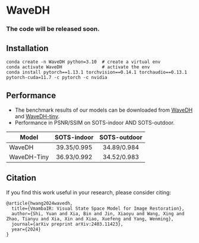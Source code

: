 # WaveDH

### The code will be released soon.

## Installation
```
conda create -n WaveDH python=3.10  # create a virtual env
conda activate WaveDH               # activate the env
conda install pytorch==1.13.1 torchvision==0.14.1 torchaudio==0.13.1 pytorch-cuda=11.7 -c pytorch -c nvidia
```


## Performance
  - The benchmark results of our models can be downloaded from [WaveDH](https://gisto365-my.sharepoint.com/:f:/g/personal/sm_hwang_gm_gist_ac_kr/EqjCvWt-Sg5KhhTcxCPHLj8BXrj7piY13YUN3NJIw5MmEg?e=Ed2VhZ) and [WaveDH-tiny](https://gisto365-my.sharepoint.com/:f:/g/personal/sm_hwang_gm_gist_ac_kr/EvcqhOPBG4lHgXDTKWk2nXsBS_rixBAhkY_74mwU1C0VEg?e=R9pFUc).
  - Performance in PSNR/SSIM on SOTS-indoor AND SOTS-outdoor.
  
  | Model         | SOTS-indoor  | SOTS-outdoor |
  | ------------- |:------------:|:------------:|
  | WaveDH        | 39.35/0.995  | 34.89/0.984 |
  | WaveDH-Tiny   | 36.93/0.992  | 34.52/0.983 |

## Citation
If you find this work useful in your research, please consider citing:

```
@article{hwang2024wavedh,
  title={VmambaIR: Visual State Space Model for Image Restoration},
  author={Shi, Yuan and Xia, Bin and Jin, Xiaoyu and Wang, Xing and Zhao, Tianyu and Xia, Xin and Xiao, Xuefeng and Yang, Wenming},
  journal={arXiv preprint arXiv:2403.11423},
  year={2024}
}
```
